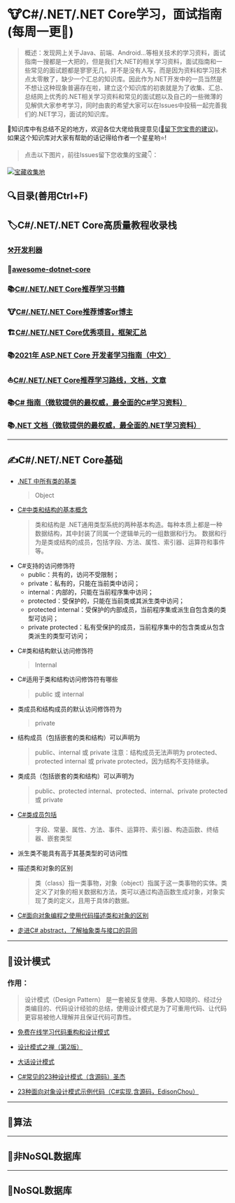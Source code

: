 # 🐮C#/.NET/.NET Core学习，面试指南(每周一更🌋)
> 概述：发现网上关于Java、前端、Android...等相关技术的学习资料，面试指南一搜都是一大把的，但是我们大.NET的相关学习资料，面试指南和一些常见的面试题都是寥寥无几，并不是没有人写，而是因为资料和学习技术点太零散了，缺少一个汇总的知识库。因此作为.NET开发中的一员当然是不想让这种现象普遍存在啦，建立这个知识库的初衷就是为了收集、汇总、总结网上优秀的.NET相关学习资料和常见的面试题以及自己的一些微薄的见解供大家参考学习，同时由衷的希望大家可以在Issues中投稿一起完善我们的.NET学习，面试的知识库。

🙌知识库中有总结不足的地方，欢迎各位大佬给我提意见([💖留下您宝贵的建议][21])。
如果这个知识库对大家有帮助的话记得给作者一个星星哟⭐! 

[21]:https://github.com/YSGStudyHards/DotNetGuide/issues/7

> 点击以下图片，前往Issues留下您收集的宝藏👇：

[![宝藏收集地](http://ysgdaydayup.gitee.io/my-picture-bed/SourceMaterial/GithubPicture/GithubIssues.png "宝藏收集地")](https://github.com/YSGStudyHards/DotNetGuide/issues)


## 🔍目录(善用Ctrl+F)

## 🏷️C#/.NET/.NET Core高质量教程收录栈
### [⚒️开发利器][21]
  [21]:https://github.com/YSGStudyHards/DotNetGuide/issues/11
### 🔋[awesome-dotnet-core][9]
   [9]:https://github.com/jasonhua95/awesome-dotnet-core
### 📚[C#/.NET/.NET Core推荐学习书籍][20]
   [20]:https://github.com/YSGStudyHards/DotNetGuide/issues/9
### 🐮[C#/.NET/.NET Core推荐博客or博主][12]
   [12]:https://github.com/YSGStudyHards/DotNetGuide/issues/8
### 🏗️[C#/.NET/.NET Core优秀项目，框架汇总 ][7]
   [7]:https://github.com/YSGStudyHards/DotNetGuide/issues/5
### 📚[2021年 ASP.NET Core 开发者学习指南（中文）][4]
  [4]:https://github.com/MoienTajik/AspNetCore-Developer-Roadmap/blob/master/ReadMe.zh-Hans.md
### ⛵[C#/.NET/.NET Core推荐学习路线，文档，文章][19]
   [19]:https://github.com/YSGStudyHards/DotNetGuide/issues/10
### 📚[C# 指南（微软提供的最权威，最全面的C#学习资料）][1]
  [1]: https://docs.microsoft.com/zh-cn/dotnet/csharp/
### 📚[.NET 文档（微软提供的最权威，最全面的.NET学习资料）][3]
  [3]:https://docs.microsoft.com/zh-cn/dotnet/


---


## ✍️C#/.NET/.NET Core基础
*  [.NET 中所有类的基类][5]
   >Object

   [5]: https://docs.microsoft.com/zh-cn/dotnet/api/system.object?view=netcore-3.1
   
*  [C#中类和结构的基本概念][8]
   > 类和结构是 .NET通用类型系统的两种基本构造。每种本质上都是一种数据结构，其中封装了同属一个逻辑单元的一组数据和行为。 数据和行为是类或结构的成员，包括字段、方法、属性、索引器、运算符和事件等。
  
  [8]:https://docs.microsoft.com/zh-cn/dotnet/csharp/programming-guide/classes-and-structs/
   
- C#支持的访问修饰符
    - public：共有的，访问不受限制；
    - private：私有的，只能在当前类中访问；
    - internal：内部的，只能在当前程序集中访问；
    - protected：受保护的，只能在当前类或其派生类中访问；
    - protected  internal：受保护的内部成员，当前程序集或派生自包含类的类型可访问；
    - private protected：私有受保护的成员，当前程序集中的包含类或从包含类派生的类型可访问；

*  C#类和结构默认访问修饰符
   > Internal
   
*  C#适用于类和结构访问修饰符有哪些
   > public 或 internal

*  类成员和结构成员的默认访问修饰符为
   > private

*  结构成员（包括嵌套的类和结构）可以声明为
   > public、internal 或 private   注意：结构成员无法声明为 protected、protected internal 或 private protected，因为结构不支持继承。
   
*  类成员（包括嵌套的类和结构）可以声明为
   > public、protected internal、protected、internal、private protected 或 private

*  [C#类成员包括][9]
   >字段、常量、属性、方法、事件、运算符、索引器、构造函数、终结器、嵌套类型

[9]:https://docs.microsoft.com/zh-cn/dotnet/csharp/programming-guide/classes-and-structs/members

*  派生类不能具有高于其基类型的可访问性

*  描述类和对象的区别
   >类（class）指一类事物，对象（object）指属于这一类事物的实体。类定义了对象的相关数据和方法，类可以通过构造函数生成对象，对象实现了类的定义，且用于具体的数据。

*  [C#面向对象编程之使用代码描述类和对象的区别][10]

[10]:https://www.cnblogs.com/Can-daydayup/p/13894227.html

* [走进C# abstract，了解抽象类与接口的异同][18]

[18]:https://www.cnblogs.com/Can-daydayup/p/13676586.html

---


## 🧱设计模式
### 作用：
> 设计模式（Design Pattern） 是一套被反复使用、多数人知晓的、经过分类编目的、代码设计经验的总结，使用设计模式是为了可重用代码、让代码更容易被他人理解并且保证代码可靠性。

*  [免费在线学习代码重构和设计模式][13]

   [13]:https://refactoringguru.cn/

*  [设计模式之禅（第2版）][16]

   [16]:https://www.kancloud.cn/sstd521/design/193489
   
   
*  [大话设计模式][17]

   [17]:http://www.ddooo.com/softdown/109592.htm

*  [C#常见的23种设计模式（含源码）圣杰][14]

   [14]:https://github.com/sheng-jie/Design-Pattern

*  [23种面向对象设计模式示例代码（C#实现,含源码，EdisonChou）][15]

   [15]:https://github.com/EdisonChou/DesignPattern.Samples.CSharp



---


## 🧮算法


---


## 🍇非NoSQL数据库


---


## 🍉NoSQL数据库
















